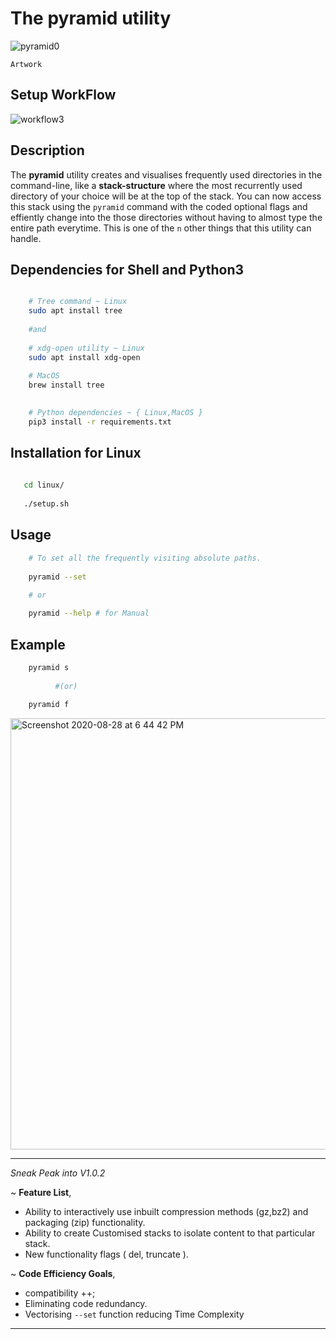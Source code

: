 # The pyramid utility

![pyramid0](https://user-images.githubusercontent.com/45916202/91566881-e61d4980-e961-11ea-8ad2-5800327af3bd.jpg)

```Artwork```


## Setup WorkFlow


![workflow3](https://user-images.githubusercontent.com/45916202/91566468-5b3c4f00-e961-11ea-95de-97a188ce47f2.jpg)




## Description

The **pyramid** utility creates  and visualises 
frequently used directories in the command-line, like a **stack-structure** where the most recurrently used directory of your choice will be at the top of the stack. You can now access this stack using the ```pyramid``` command with the coded optional flags and effiently change into the 
those directories without having to almost type the entire path everytime. 
This is one of the `n` other things that this utility can handle.


## Dependencies for Shell and Python3

```bash

    # Tree command ~ Linux
    sudo apt install tree 
    
    #and 
    
    # xdg-open utility ~ Linux
    sudo apt install xdg-open
   
    # MacOS
    brew install tree

    
    # Python dependencies ~ { Linux,MacOS }
    pip3 install -r requirements.txt


```
    
## Installation for Linux
```bash
   
   cd linux/
   
   ./setup.sh

```
    


## Usage

```bash
    # To set all the frequently visiting absolute paths.
    
    pyramid --set 
    
    # or 

    pyramid --help # for Manual

```

## Example

```bash
    pyramid s  
    
          #(or)
          
    pyramid f
```
<img width="690" alt="Screenshot 2020-08-28 at 6 44 42 PM" src="https://user-images.githubusercontent.com/45916202/91566648-9b033680-e961-11ea-8299-fded25ebdaf5.png">



*** 

_Sneak Peak into V1.0.2_ 

~ **Feature List**,

* Ability to interactively use inbuilt compression methods (gz,bz2) and packaging (zip) functionality.
* Ability to create Customised stacks to isolate content to that particular stack.
* New functionality flags ( del, truncate ).

~ **Code Efficiency Goals**,
* compatibility ++;
* Eliminating code redundancy.
* Vectorising ```--set``` function reducing Time Complexity


***
